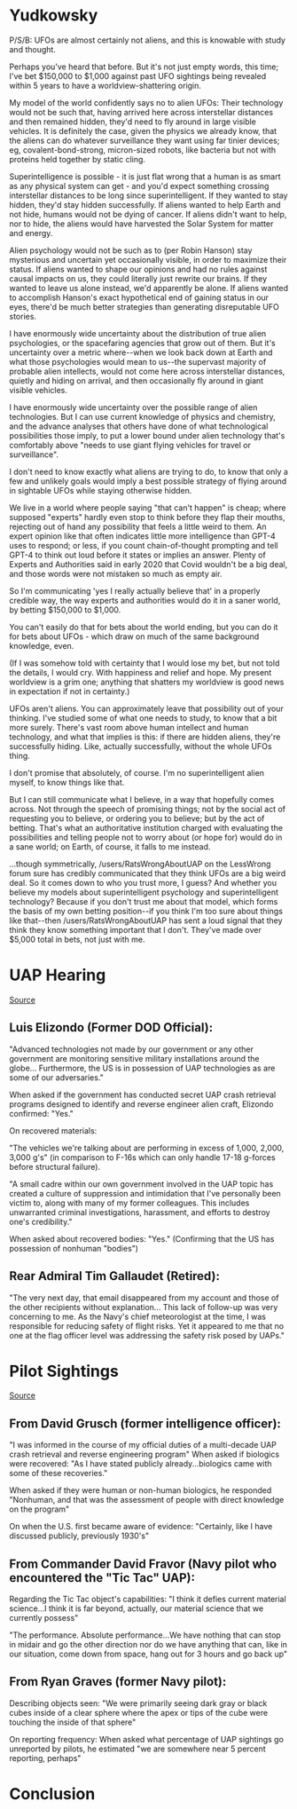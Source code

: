 

# Yudkowsky

P/S/B:  UFOs are almost certainly not aliens, and this is knowable with study and thought.

Perhaps you've heard that before.  But it's not just empty words, this time; I've bet $150,000 to $1,000 against past UFO sightings being revealed within 5 years to have a worldview-shattering origin.

My model of the world confidently says no to alien UFOs:  Their technology would not be such that, having arrived here across interstellar distances and then remained hidden, they'd need to fly around in large visible vehicles.  It is definitely the case, given the physics we already know, that the aliens can do whatever surveillance they want using far tinier devices; eg, covalent-bond-strong, micron-sized robots, like bacteria but not with proteins held together by static cling.

Superintelligence is possible - it is just flat wrong that a human is as smart as any physical system can get - and you'd expect something crossing interstellar distances to be long since superintelligent.  If they wanted to stay hidden, they'd stay hidden successfully.  If aliens wanted to help Earth and not hide, humans would not be dying of cancer.  If aliens didn't want to help, nor to hide, the aliens would have harvested the Solar System for matter and energy.

Alien psychology would not be such as to (per Robin Hanson) stay mysterious and uncertain yet occasionally visible, in order to maximize their status.  If aliens wanted to shape our opinions and had no rules against causal impacts on us, they could literally just rewrite our brains.  If they wanted to leave us alone instead, we'd apparently be alone.  If aliens wanted to accomplish Hanson's exact hypothetical end of gaining status in our eyes, there'd be much better strategies than generating disreputable UFO stories.

I have enormously wide uncertainty about the distribution of true alien psychologies, or the spacefaring agencies that grow out of them.  But it's uncertainty over a metric where--when we look back down at Earth and what those psychologies would mean to us--the supervast majority of probable alien intellects, would not come here across interstellar distances, quietly and hiding on arrival, and then occasionally fly around in giant visible vehicles.

I have enormously wide uncertainty over the possible range of alien technologies.  But I can use current knowledge of physics and chemistry, and the advance analyses that others have done of what technological possibilities those imply, to put a lower bound under alien technology that's comfortably above "needs to use giant flying vehicles for travel or surveillance".

I don't need to know exactly what aliens are trying to do, to know that only a few and unlikely goals would imply a best possible strategy of flying around in sightable UFOs while staying otherwise hidden.

We live in a world where people saying "that can't happen" is cheap; where supposed "experts" hardly even stop to think before they flap their mouths, rejecting out of hand any possibility that feels a little weird to them.  An expert opinion like that often indicates little more intelligence than GPT-4 uses to respond; or less, if you count chain-of-thought prompting and tell GPT-4 to think out loud before it states or implies an answer.  Plenty of Experts and Authorities said in early 2020 that Covid wouldn't be a big deal, and those words were not mistaken so much as empty air.

So I'm communicating 'yes I really actually believe that' in a properly credible way, the way experts and authorities would do it in a saner world, by betting $150,000 to $1,000.

You can't easily do that for bets about the world ending, but you can do it for bets about UFOs - which draw on much of the same background knowledge, even.

(If I was somehow told with certainty that I would lose my bet, but not told the details, I would cry.  With happiness and relief and hope.  My present worldview is a grim one; anything that shatters my worldview is good news in expectation if not in certainty.)

UFOs aren't aliens.  You can approximately leave that possibility out of your thinking.  I've studied some of what one needs to study, to know that a bit more surely.  There's vast room above human intellect and human technology, and what that implies is this: if there are hidden aliens, they're successfully hiding.  Like, actually successfully, without the whole UFOs thing.

I don't promise that absolutely, of course.  I'm no superintelligent alien myself, to know things like that.

But I can still communicate what I believe, in a way that hopefully comes across.  Not through the speech of promising things; not by the social act of requesting you to believe, or ordering you to believe; but by the act of betting.  That's what an authoritative institution charged with evaluating the possibilities and telling people not to worry about (or hope for) would do in a sane world; on Earth, of course, it falls to me instead.

...though symmetrically, /users/RatsWrongAboutUAP on the LessWrong forum sure has credibly communicated that they think UFOs are a big weird deal.  So it comes down to who you trust more, I guess?  And whether you believe my models about superintelligent psychology and superintelligent technology?  Because if you don't trust me about that model, which forms the basis of my own betting position--if you think I'm too sure about things like that--then /users/RatsWrongAboutUAP has sent a loud signal that they think they know something important that I don't.  They've made over $5,000 total in bets, not just with me.

# UAP Hearing 

[Source](https://oversight.house.gov/hearing/unidentified-anomalous-phenomena-exposing-the-truth/)

## Luis Elizondo (Former DOD Official):

"Advanced technologies not made by our government or any other government are monitoring sensitive military installations around the globe... Furthermore, the US is in possession of UAP technologies as are some of our adversaries."

When asked if the government has conducted secret UAP crash retrieval programs designed to identify and reverse engineer alien craft, Elizondo confirmed: "Yes."

On recovered materials:

"The vehicles we're talking about are performing in excess of 1,000, 2,000, 3,000 g's" (in comparison to F-16s which can only handle 17-18 g-forces before structural failure).

"A small cadre within our own government involved in the UAP topic has created a culture of suppression and intimidation that I've personally been victim to, along with many of my former colleagues. This includes unwarranted criminal investigations, harassment, and efforts to destroy one's credibility."

When asked about recovered bodies: "Yes." (Confirming that the US has possession of nonhuman "bodies")

## Rear Admiral Tim Gallaudet (Retired):

"The very next day, that email disappeared from my account and those of the other recipients without explanation... This lack of follow-up was very concerning to me. As the Navy's chief meteorologist at the time, I was responsible for reducing safety of flight risks. Yet it appeared to me that no one at the flag officer level was addressing the safety risk posed by UAPs."

# Pilot Sightings

[Source](https://www.congress.gov/event/118th-congress/house-event/116282/text)

## From David Grusch (former intelligence officer):

"I was informed in the course of my official duties of a multi-decade UAP crash retrieval and reverse engineering program"
When asked if biologics were recovered: "As I have stated publicly already...biologics came with some of these recoveries."

When asked if they were human or non-human biologics, he responded "Nonhuman, and that was the assessment of people with direct knowledge on the program"

On when the U.S. first became aware of evidence: "Certainly, like I have discussed publicly, previously 1930's"

## From Commander David Fravor (Navy pilot who encountered the "Tic Tac" UAP):

Regarding the Tic Tac object's capabilities: "I think it defies current material science...I think it is far beyond, actually, our material science that we currently possess"

"The performance. Absolute performance...We have nothing that can stop in midair and go the other direction nor do we have anything that can, like in our situation, come down from space, hang out for 3 hours and go back up"

## From Ryan Graves (former Navy pilot):

Describing objects seen: "We were primarily seeing dark gray or black cubes inside of a clear sphere where the apex or tips of the cube were touching the inside of that sphere"

On reporting frequency: When asked what percentage of UAP sightings go unreported by pilots, he estimated "we are somewhere near 5 percent reporting, perhaps"

# Conclusion




